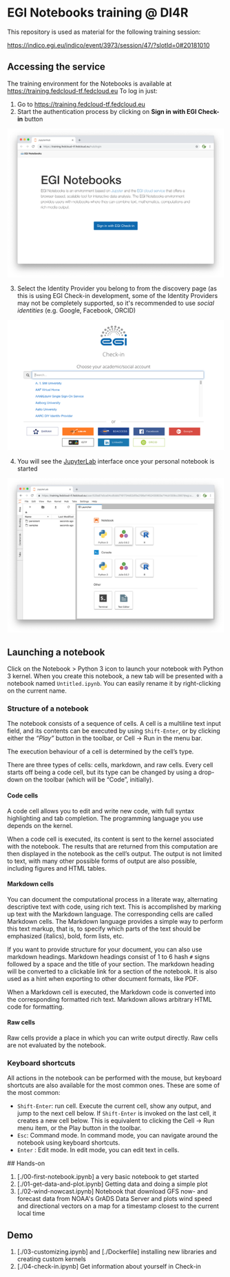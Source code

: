 # EGI Notebooks training @ DI4R

This repository is used as material for the following training session:

https://indico.egi.eu/indico/event/3973/session/47/?slotId=0#20181010


## Accessing the service

The training environment for the Notebooks is available at
 https://training.fedcloud-tf.fedcloud.eu
To log in just:
1. Go to https://training.fedcloud-tf.fedcloud.eu
2. Start the authentication process by clicking on **Sign in with EGI Check-in**
   button

![Notebooks front](./front.png)

3. Select the Identity Provider you belong to from the discovery page (as this
   is using EGI Check-in development, some of the Identity Providers may not be
   completely supported, so it's recommended to use _social identities_ (e.g.
   Google, Facebook, ORCID)

![Sign in with Check-in](./checkin.png)

4. You will see the [JupyterLab](https://github.com/jupyterlab/jupyterlab)
   interface once your personal notebook is started


![JupyterLab interface in Notebooks](./jupyterlab.png)


## Launching a notebook

Click on the Notebook > Python 3 icon to launch your notebook with Python 3
kernel. When you create this notebook, a new tab will be presented with a
notebook named `Untitled.ipynb`. You can easily rename it by right-clicking on
the current name.

### Structure of a notebook

The notebook consists of a sequence of cells. A cell is a multiline text input
field, and its contents can be executed by using `Shift-Enter`, or by clicking
either the _“Play”_ button in the toolbar, or Cell -> Run in the menu bar.

The execution behaviour of a cell is determined by the cell’s type.

There are three types of cells: cells, markdown, and raw cells.
Every cell starts off being a code cell, but its type can be changed by using
a drop-down on the toolbar (which will be “Code”, initially).

#### Code cells

A code cell allows you to edit and write new code, with full syntax
highlighting and tab completion. The programming language you use depends on
the kernel.

When a code cell is executed, its content is sent to the kernel associated
with the notebook. The results that are returned from this computation are
then displayed in the notebook as the cell’s output. The output is not
limited to text, with many other possible forms of output are also possible,
including figures and HTML tables.

#### Markdown cells

You can document the computational process in a literate way, alternating
descriptive text with code, using rich text. This is accomplished by
marking up text with the Markdown language. The corresponding cells are
called Markdown cells. The Markdown language provides a simple way to
perform this text markup, that is, to specify which parts of the text should
be emphasized (italics), bold, form lists, etc.

If you want to provide structure for your document, you can also use markdown
headings. Markdown headings consist of 1 to 6 hash `#` signs followed by a
space and the title of your section. The markdown heading will be converted
to a clickable link for a section of the notebook. It is also used as a hint
when exporting to other document formats, like PDF.

When a Markdown cell is executed, the Markdown code is converted into the
corresponding formatted rich text. Markdown allows arbitrary HTML code for
formatting.

#### Raw cells

Raw cells provide a place in which you can write output directly. Raw cells
are not evaluated by the notebook.


### Keyboard shortcuts

All actions in the notebook can be performed with the mouse, but keyboard
shortcuts are also available for the most common ones. These are some of the
most common:
- `Shift-Enter`: run cell. Execute the current cell, show any output,
  and jump to the next cell below. If `Shift-Enter` is invoked on the last
  cell, it creates a new cell below. This is equivalent to clicking the
  Cell -> Run menu item, or the Play button in the toolbar.
- `Esc`: Command mode. In command mode, you can navigate around the notebook
  using keyboard shortcuts.
- `Enter` : Edit mode. In edit mode, you can edit text in cells.

## Hands-on

1. [./00-first-notebook.ipynb] a very basic notebook to get started
2. [./01-get-data-and-plot.ipynb] Getting data and doing a simple plot
3. [./02-wind-nowcast.ipynb] Notebook that download GFS now- and forecast data
   from NOAA's GrADS Data Server and plots wind speed and directional vectors
   on a map for a timestamp closest to the current local time

## Demo

1. [./03-customizing.ipynb] and [./Dockerfile] installing new libraries and
   creating custom kernels
2. [./04-check-in.ipynb] Get information about yourself in Check-in
